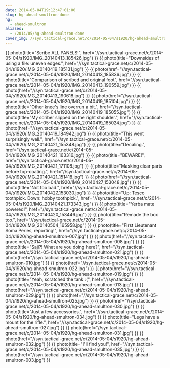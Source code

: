 ```yaml
---
date: 2014-05-04T19:12:47+01:00
slug: hg-ahead-smultron-done
hg:
  - ahead-smultron
aliases:
  - /2014/05/hg-ahead-smultron-done
cover_img: //syn.tactical-grace.net/c/2014-05-04/s1920/hg-ahead-smultron-025.jpg
---
```

{{ photo(title="Scribe ALL PANELS!", href="//syn.tactical-grace.net/c/2014-05-04/s1920/IMG_20140413_185426.jpg") }}
{{ photo(title="Downsides of using a file: uneven edges.", href="//syn.tactical-grace.net/c/2014-05-04/s1920/IMG_20140419_185131.jpg") }}
{{ photo(href="//syn.tactical-grace.net/c/2014-05-04/s1920/IMG_20140413_185836.jpg") }}
{{ photo(title="Comparison of scribed and original foot", href="//syn.tactical-grace.net/c/2014-05-04/s1920/IMG_20140413_190559.jpg") }}
{{ photo(href="//syn.tactical-grace.net/c/2014-05-04/s1920/IMG_20140413_190618.jpg") }}
{{ photo(href="//syn.tactical-grace.net/c/2014-05-04/s1920/IMG_20140419_185104.jpg") }}
{{ photo(title="Other knee's line overrun a bit.", href="//syn.tactical-grace.net/c/2014-05-04/s1920/IMG_20140419_185055.jpg") }}
{{ photo(title="My scriber slipped on the right shoulder.", href="//syn.tactical-grace.net/c/2014-05-04/s1920/IMG_20140419_185024.jpg") }}
{{ photo(href="//syn.tactical-grace.net/c/2014-05-04/s1920/IMG_20140419_184942.jpg") }}
{{ photo(title="This went surprisingly well.", href="//syn.tactical-grace.net/c/2014-05-04/s1920/IMG_20140421_155348.jpg") }}
{{ photo(title="Decaling.", href="//syn.tactical-grace.net/c/2014-05-04/s1920/IMG_20140421_163316.jpg") }}
{{ photo(title="BEWARE!", href="//syn.tactical-grace.net/c/2014-05-04/s1920/IMG_20140421_171108.jpg") }}
{{ photo(title="Masking clear parts before top-coating.", href="//syn.tactical-grace.net/c/2014-05-04/s1920/IMG_20140421_151418.jpg") }}
{{ photo(href="//syn.tactical-grace.net/c/2014-05-04/s1920/IMG_20140427_153048.jpg") }}
{{ photo(title="Not too bad.", href="//syn.tactical-grace.net/c/2014-05-04/s1920/IMG_20140427_153030.jpg") }}
{{ photo(title="Up: Tesco toothpick. Down: hobby toothpick.", href="//syn.tactical-grace.net/c/2014-05-04/s1920/IMG_20140421_173343.jpg") }}
{{ photo(title="Yerba mate powered!", href="//syn.tactical-grace.net/c/2014-05-04/s1920/IMG_20140420_153446.jpg") }}
{{ photo(title="Remade the box too.", href="//syn.tactical-grace.net/c/2014-05-04/s1920/IMG_20140504_165958.jpg") }}
{{ photo(title="First Lieutenant Soma Peries, reporting!", href="//syn.tactical-grace.net/c/2014-05-04/s1920/hg-ahead-smultron-007.jpg") }}
{{ photo(href="//syn.tactical-grace.net/c/2014-05-04/s1920/hg-ahead-smultron-008.jpg") }}
{{ photo(title="Saji?! What are you doing here?", href="//syn.tactical-grace.net/c/2014-05-04/s1920/hg-ahead-smultron-021.jpg") }}
{{ photo(href="//syn.tactical-grace.net/c/2014-05-04/s1920/hg-ahead-smultron-010.jpg") }}
{{ photo(href="//syn.tactical-grace.net/c/2014-05-04/s1920/hg-ahead-smultron-022.jpg") }}
{{ photo(href="//syn.tactical-grace.net/c/2014-05-04/s1920/hg-ahead-smultron-019.jpg") }}
{{ photo(title="Yeah, scratched the tank :(", href="//syn.tactical-grace.net/c/2014-05-04/s1920/hg-ahead-smultron-013.jpg") }}
{{ photo(href="//syn.tactical-grace.net/c/2014-05-04/s1920/hg-ahead-smultron-029.jpg") }}
{{ photo(href="//syn.tactical-grace.net/c/2014-05-04/s1920/hg-ahead-smultron-025.jpg") }}
{{ photo(href="//syn.tactical-grace.net/c/2014-05-04/s1920/hg-ahead-smultron-030.jpg") }}
{{ photo(title="Just a few accessories.", href="//syn.tactical-grace.net/c/2014-05-04/s1920/hg-ahead-smultron-034.jpg") }}
{{ photo(title="Legs have a mount for the rifle.", href="//syn.tactical-grace.net/c/2014-05-04/s1920/hg-ahead-smultron-027.jpg") }}
{{ photo(href="//syn.tactical-grace.net/c/2014-05-04/s1920/hg-ahead-smultron-031.jpg") }}
{{ photo(href="//syn.tactical-grace.net/c/2014-05-04/s1920/hg-ahead-smultron-032.jpg") }}
{{ photo(title="I'll find you!", href="//syn.tactical-grace.net/c/2014-05-04/s1920/hg-ahead-smultron-035.jpg") }}
{{ photo(href="//syn.tactical-grace.net/c/2014-05-04/s1920/hg-ahead-smultron-003.jpg") }}
